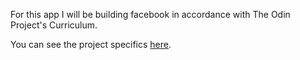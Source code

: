 For this app I will be building facebook in accordance with The Odin Project's Curriculum.

You can see the project specifics [here](https://www.theodinproject.com/courses/ruby-on-rails/lessons/final-project?ref=lnav#project-building-facebook).
